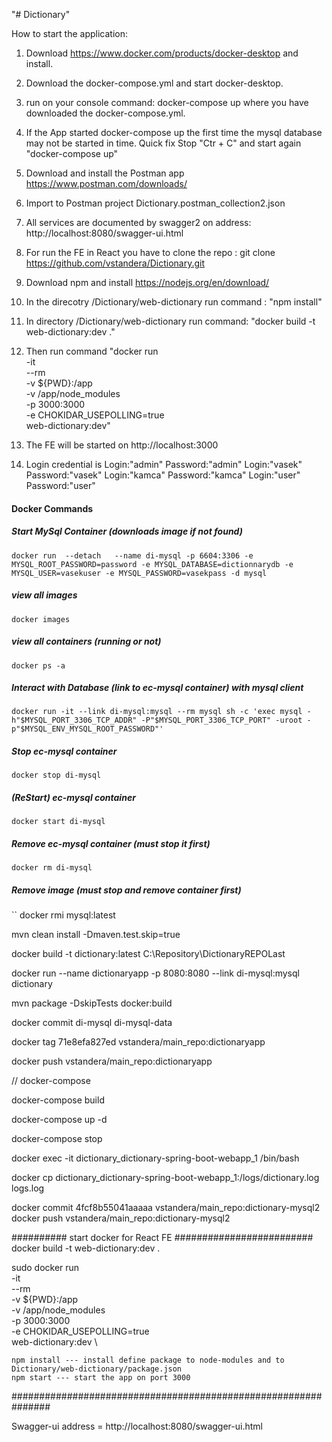 "# Dictionary" 

How to start the application:

1. Download https://www.docker.com/products/docker-desktop and install.
2. Download the docker-compose.yml and start docker-desktop.
3. run on your console command: docker-compose up
where you have downloaded the docker-compose.yml.
4. If the App started docker-compose up the first time the mysql database may not be started in time. Quick fix 
Stop "Ctr + C" and start again "docker-compose up"
5. Download and install the Postman app https://www.postman.com/downloads/
6. Import to Postman project Dictionary.postman_collection2.json
7. All services are documented by swagger2 on address: http://localhost:8080/swagger-ui.html

8. For run the FE in React you have to clone the repo : git clone https://github.com/vstandera/Dictionary.git
9. Download npm and install https://nodejs.org/en/download/
10. In the direcotry /Dictionary/web-dictionary run command : "npm install"
11. In directory /Dictionary/web-dictionary run command: "docker build -t web-dictionary:dev ."
12. Then run command "docker run \
                          -it \
                          --rm \
                          -v ${PWD}:/app \
                          -v /app/node_modules \
                          -p 3000:3000 \
                          -e CHOKIDAR_USEPOLLING=true \
                          web-dictionary:dev"
13. The FE will be started on http://localhost:3000
14. Login credential is 
Login:"admin" Password:"admin"
Login:"vasek" Password:"vasek"
Login:"kamca" Password:"kamca"
Login:"user" Password:"user"

#### Docker Commands
##### Start MySql Container (downloads image if not found)
``
docker run  --detach   --name di-mysql -p 6604:3306 -e MYSQL_ROOT_PASSWORD=password -e MYSQL_DATABASE=dictionnarydb -e MYSQL_USER=vasekuser -e MYSQL_PASSWORD=vasekpass -d mysql
``

##### view all images
``
docker images
``

##### view all containers (running or not)
``
docker ps -a
``
##### Interact with Database (link to ec-mysql container) with mysql client
``
docker run -it --link di-mysql:mysql --rm mysql sh -c 'exec mysql -h"$MYSQL_PORT_3306_TCP_ADDR" -P"$MYSQL_PORT_3306_TCP_PORT" -uroot -p"$MYSQL_ENV_MYSQL_ROOT_PASSWORD"'
``
##### Stop ec-mysql container
``
docker stop di-mysql
``
##### (ReStart) ec-mysql container
``
docker start di-mysql
``
##### Remove ec-mysql container (must stop it first)
``
docker rm di-mysql
``
##### Remove image (must stop and remove container first)
``
docker rmi mysql:latest


mvn clean install -Dmaven.test.skip=true

docker build -t dictionary:latest C:\Repository\DictionaryREPOLast

docker run --name dictionaryapp -p 8080:8080 --link di-mysql:mysql dictionary

mvn package -DskipTests docker:build 

docker commit di-mysql di-mysql-data   

docker tag 71e8efa827ed vstandera/main_repo:dictionaryapp

docker push vstandera/main_repo:dictionaryapp

// docker-compose
 
docker-compose build

docker-compose up -d

docker-compose stop

docker exec -it dictionary_dictionary-spring-boot-webapp_1  /bin/bash

docker cp dictionary_dictionary-spring-boot-webapp_1:/logs/dictionary.log logs.log

docker commit 4fcf8b55041aaaaa vstandera/main_repo:dictionary-mysql2
docker push vstandera/main_repo:dictionary-mysql2


########## start docker for React FE #########################
docker build -t web-dictionary:dev .

sudo docker run \
    -it \
    --rm \
    -v ${PWD}:/app \
    -v /app/node_modules \
    -p 3000:3000 \
    -e CHOKIDAR_USEPOLLING=true \
    web-dictionary:dev \
    
    
    npm install --- install define package to node-modules and to Dictionary/web-dictionary/package.json
    npm start --- start the app on port 3000
############################################################### 

Swagger-ui
address = http://localhost:8080/swagger-ui.html